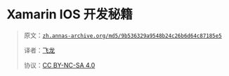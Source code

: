 # Xamarin IOS 开发秘籍

> 原文：[`zh.annas-archive.org/md5/9b536329a9548b24c26b6d64c87185e5`](https://zh.annas-archive.org/md5/9b536329a9548b24c26b6d64c87185e5)
> 
> 译者：[飞龙](https://github.com/wizardforcel)
> 
> 协议：[CC BY-NC-SA 4.0](http://creativecommons.org/licenses/by-nc-sa/4.0/)
